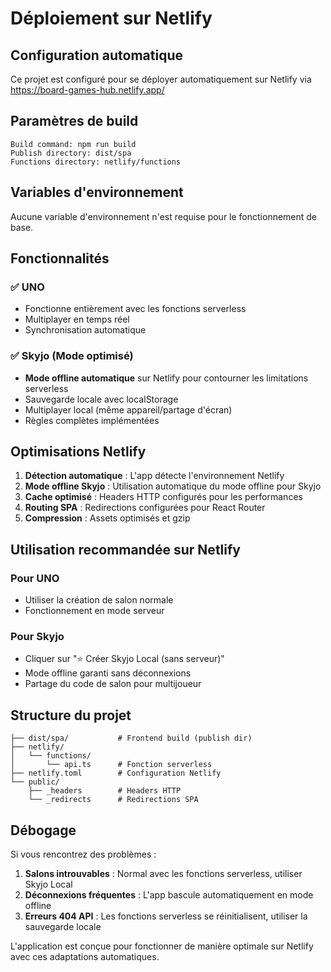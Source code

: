 # Déploiement sur Netlify

## Configuration automatique

Ce projet est configuré pour se déployer automatiquement sur Netlify via https://board-games-hub.netlify.app/

## Paramètres de build

```
Build command: npm run build
Publish directory: dist/spa
Functions directory: netlify/functions
```

## Variables d'environnement

Aucune variable d'environnement n'est requise pour le fonctionnement de base.

## Fonctionnalités

### ✅ UNO

- Fonctionne entièrement avec les fonctions serverless
- Multiplayer en temps réel
- Synchronisation automatique

### ✅ Skyjo (Mode optimisé)

- **Mode offline automatique** sur Netlify pour contourner les limitations serverless
- Sauvegarde locale avec localStorage
- Multiplayer local (même appareil/partage d'écran)
- Règles complètes implémentées

## Optimisations Netlify

1. **Détection automatique** : L'app détecte l'environnement Netlify
2. **Mode offline Skyjo** : Utilisation automatique du mode offline pour Skyjo
3. **Cache optimisé** : Headers HTTP configurés pour les performances
4. **Routing SPA** : Redirections configurées pour React Router
5. **Compression** : Assets optimisés et gzip

## Utilisation recommandée sur Netlify

### Pour UNO

- Utiliser la création de salon normale
- Fonctionnement en mode serveur

### Pour Skyjo

- Cliquer sur "⭐ Créer Skyjo Local (sans serveur)"
- Mode offline garanti sans déconnexions
- Partage du code de salon pour multijoueur

## Structure du projet

```
├── dist/spa/           # Frontend build (publish dir)
├── netlify/
│   └── functions/
│       └── api.ts      # Fonction serverless
├── netlify.toml        # Configuration Netlify
└── public/
    ├── _headers        # Headers HTTP
    └── _redirects      # Redirections SPA
```

## Débogage

Si vous rencontrez des problèmes :

1. **Salons introuvables** : Normal avec les fonctions serverless, utiliser Skyjo Local
2. **Déconnexions fréquentes** : L'app bascule automatiquement en mode offline
3. **Erreurs 404 API** : Les fonctions serverless se réinitialisent, utiliser la sauvegarde locale

L'application est conçue pour fonctionner de manière optimale sur Netlify avec ces adaptations automatiques.

